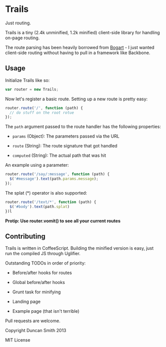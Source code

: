 # Trails

Just routing.


Trails is a tiny (2.4k unminified, 1.2k minified) client-side library for handling on-page routing.

The route parsing has been heavily borrowed from [Bogart](https://github.com/nrstott/bogart) - I just wanted client-side routing without having to pull in a framework like Backbone.


## Usage

Initialize Trails like so:

```js
var router = new Trails;
```


Now let's register a basic route.  Setting up a new route is pretty easy: 

```js
router.route('/', function (path) {
  // do stuff on the root rotue
});
```


The `path` argument passed to the route handler has the following properties:

- `params` (Object): The parameters passed via the URL

- `route` (String): The route signature that got handled

- `computed` (String): The actual path that was hit



An example using a parameter:

```js
router.route('/say/:message', function (path) {
  $('#message').text(path.params.message);
});
```


The splat (\*) operator is also supported:

```js
router.route('/text/*', function (path) {
  $('#body').text(path.splat)
})l
```


**Protip: Use router.vomit() to see all your current routes**


## Contributing

Trails is written in CoffeeScript.  Building the minified version is easy, just run the compiled JS through Uglifier.

Outstanding TODOs in order of priority:

- Before/after hooks for routes

- Global before/after hooks 

- Grunt task for minifying

- Landing page

- Example page (that isn't terrible)


Pull requests are welcome.


Copyright Duncan Smith 2013

MIT License